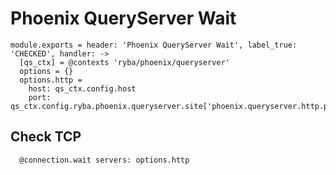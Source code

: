 
# Phoenix QueryServer Wait

    module.exports = header: 'Phoenix QueryServer Wait', label_true: 'CHECKED', handler: ->
      [qs_ctx] = @contexts 'ryba/phoenix/queryserver'
      options = {}
      options.http =
        host: qs_ctx.config.host
        port: qs_ctx.config.ryba.phoenix.queryserver.site['phoenix.queryserver.http.port']

## Check TCP

      @connection.wait servers: options.http
